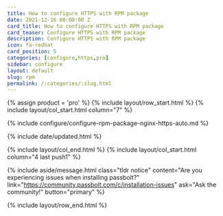```yaml
---
title: How to configure HTTPS with RPM package
date: 2021-12-16 00:00:00 Z
card_title: How to configure HTTPS with RPM package
card_teaser: Configure HTTPS with RPM package
description: Configure HTTPS with RPM package
icon: fa-redhat
card_position: 5
categories: [configure,https,pro]
sidebar: configure
layout: default
slug: rpm
permalink: /:categories/:slug.html
---
```


{% assign product = 'pro' %}
{% include layout/row_start.html %}
{% include layout/col_start.html column="7" %}

{% include configure/configure-rpm-package-nginx-https-auto.md %}

{% include date/updated.html %}

{% include layout/col_end.html %}
{% include layout/col_start.html column="4 last push1" %}

{% include aside/message.html
    class="tldr notice"
    content="Are you experiencing issues when installing passbolt?"
    link="https://community.passbolt.com/c/installation-issues"
    ask="Ask the community!"
    button="primary"
%}

{% include layout/row_end.html %}
